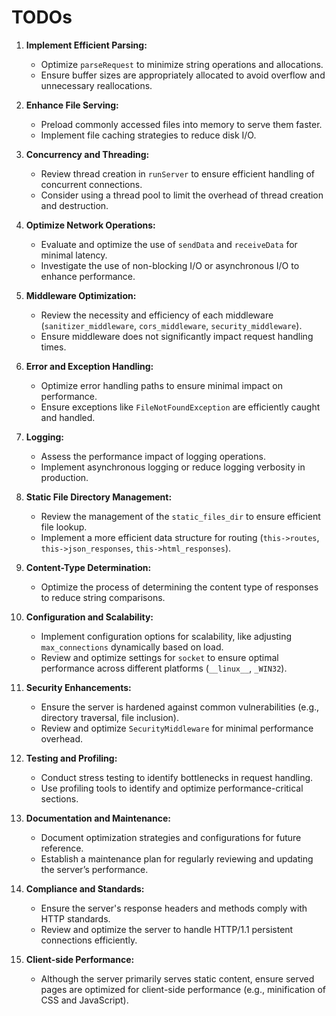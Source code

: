 # TODOs

1. **Implement Efficient Parsing:**
   - Optimize `parseRequest` to minimize string operations and allocations.
   - Ensure buffer sizes are appropriately allocated to avoid overflow and unnecessary reallocations.

2. **Enhance File Serving:**
   - Preload commonly accessed files into memory to serve them faster.
   - Implement file caching strategies to reduce disk I/O.

3. **Concurrency and Threading:**
   - Review thread creation in `runServer` to ensure efficient handling of concurrent connections.
   - Consider using a thread pool to limit the overhead of thread creation and destruction.

4. **Optimize Network Operations:**
   - Evaluate and optimize the use of `sendData` and `receiveData` for minimal latency.
   - Investigate the use of non-blocking I/O or asynchronous I/O to enhance performance.

5. **Middleware Optimization:**
   - Review the necessity and efficiency of each middleware (`sanitizer_middleware`, `cors_middleware`, `security_middleware`).
   - Ensure middleware does not significantly impact request handling times.

6. **Error and Exception Handling:**
   - Optimize error handling paths to ensure minimal impact on performance.
   - Ensure exceptions like `FileNotFoundException` are efficiently caught and handled.

7. **Logging:**
   - Assess the performance impact of logging operations.
   - Implement asynchronous logging or reduce logging verbosity in production.

8. **Static File Directory Management:**
   - Review the management of the `static_files_dir` to ensure efficient file lookup.
   - Implement a more efficient data structure for routing (`this->routes`, `this->json_responses`, `this->html_responses`).

9. **Content-Type Determination:**
   - Optimize the process of determining the content type of responses to reduce string comparisons.

10. **Configuration and Scalability:**
    - Implement configuration options for scalability, like adjusting `max_connections` dynamically based on load.
    - Review and optimize settings for `socket` to ensure optimal performance across different platforms (`__linux__`, `_WIN32`).

11. **Security Enhancements:**
    - Ensure the server is hardened against common vulnerabilities (e.g., directory traversal, file inclusion).
    - Review and optimize `SecurityMiddleware` for minimal performance overhead.

12. **Testing and Profiling:**
    - Conduct stress testing to identify bottlenecks in request handling.
    - Use profiling tools to identify and optimize performance-critical sections.

13. **Documentation and Maintenance:**
    - Document optimization strategies and configurations for future reference.
    - Establish a maintenance plan for regularly reviewing and updating the server’s performance.

14. **Compliance and Standards:**
    - Ensure the server's response headers and methods comply with HTTP standards.
    - Review and optimize the server to handle HTTP/1.1 persistent connections efficiently.

15. **Client-side Performance:**
    - Although the server primarily serves static content, ensure served pages are optimized for client-side performance (e.g., minification of CSS and JavaScript).

